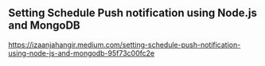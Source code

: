 ## Setting Schedule Push notification using Node.js and MongoDB
https://izaanjahangir.medium.com/setting-schedule-push-notification-using-node-js-and-mongodb-95f73c00fc2e
